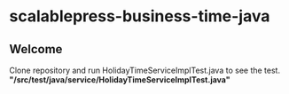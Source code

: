 # scalablepress-business-time-java

<h2>Welcome</h2>
<p>Clone repository and run HolidayTimeServiceImplTest.java to see the test. <b>"/src/test/java/service/HolidayTimeServiceImplTest.java"</b></p>
